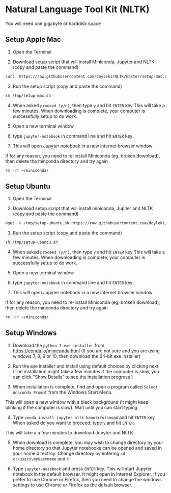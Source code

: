 Natural Language Tool Kit (NLTK)
====

You will need one gigabyte of harddisk space


Setup Apple Mac
----

1. Open the Terminal

2. Download setup script that will install Miniconda, Jupyter and NLTK (copy and paste the command)

```sh
curl  https://raw.githubusercontent.com/doylek1/NLTK/master/setup-mac.sh  --output /tmp/setup-mac.sh
```

3. Run the setup script (copy and paste the command)

```sh
sh /tmp/setup-mac.sh
```

4. When asked `proceed (y/n)`, then type `y` and hit `ENTER` key
  This will take a few minutes.
  When downloading is complete, your computer is successfully setup to do work.

5. Open a new terminal window

6. type `jupyter-notebook` in command line and hit `ENTER` key

7. This will open Jupyter notebook in a new internet browser window


If for any reason, you need to re-install Miniconda (eg. broken download), then delete the minconda directory and try again

```sh
rm -rf ~/miniconda/
```

## Setup Ubuntu

1. Open the Terminal

2. Download setup script that will install miniconda, Jupiter and NLTK (copy and paste the command)

```sh
wget -O /tmp/setup-ubuntu.sh https://raw.githubusercontent.com/doylek1/NLTK/master/setup-ubuntu.sh
```

3. Run the setup script (copy and paste the command)

```sh
sh /tmp/setup-ubuntu.sh
```

4. When asked `proceed (y/n)`, then type `y` and hit `ENTER` key
  This will take a few minutes.
  When downloading is complete, your computer is successfully setup to do work.

5. Open a new terminal window

6. type `jupyter-notebook` in command line and hit `ENTER` key

7. This will open Jupyter notebook in a new internet browser window

If for any reason, you need to re-install Miniconda (eg. broken download), then delete the minconda directory and try again

```sh
rm -rf ~/miniconda/
```

## Setup Windows

1. Download the `python 3 exe installer` from https://conda.io/miniconda.html
  (If you are not sure and you are using windows 7, 8, 9 or 10, then download the 64-bit exe installer)

2. Run the exe installer and install using default choices by clicking next.
  (The installation might take a few minutes if the computer is slow, you can click "Show Details" to see the installation progress.)

3. When installation is complete, find and open a program called `Select Anaconda Prompt` from the Windows Start Menu.

  This will open a new window with a black background (it might keep blinking if the computer is slow).  Wait until you can start typing

4. Type `conda install jupyter nltk beautifulsoup4` and hit `ENTER` key.
  When asked do you want to proceed, type `y` and hit `ENTER`.

  This will take a a few minutes to download Jupyter and NLTK.

5. When download is complete, you may wish to change directory by your home directory so that Jupyter notebooks can be opened and saved in your home directroy.
  Change directory by entering `cd c:\users\myUsername` and `c:`

6. Type `jupyter-notebook` and press `ENTER` key.
  This will start Jupyter notebook in the default browser.
  It might open in Internet Explorer.
  If you prefer to use Chrome or Firefox, then you need to change the windows settings to use Chrome or Firefox as the default browser.


